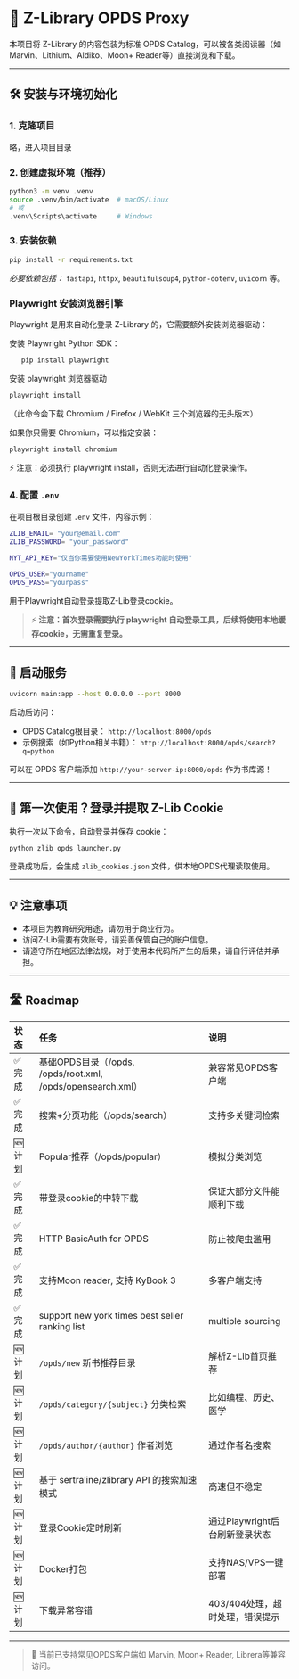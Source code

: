  

# 📖 Z-Library OPDS Proxy

本项目将 Z-Library 的内容包装为标准 OPDS Catalog，可以被各类阅读器（如 Marvin、Lithium、Aldiko、Moon+ Reader等）直接浏览和下载。

---

## 🛠 安装与环境初始化

### 1. 克隆项目

略，进入项目目录

### 2. 创建虚拟环境（推荐）

```bash
python3 -m venv .venv
source .venv/bin/activate  # macOS/Linux
# 或
.venv\Scripts\activate     # Windows
```

### 3. 安装依赖

```bash
pip install -r requirements.txt
```

*必要依赖包括：* `fastapi`, `httpx`, `beautifulsoup4`, `python-dotenv`, `uvicorn` 等。


###  **Playwright 安装浏览器引擎**

Playwright 是用来自动化登录 Z-Library 的，它需要额外安装浏览器驱动：


安装 Playwright Python SDK：

```bash
   pip install playwright
```

安装 playwright 浏览器驱动
```bash
playwright install
```

（此命令会下载 Chromium / Firefox / WebKit 三个浏览器的无头版本）

如果你只需要 Chromium，可以指定安装：

```bash
playwright install chromium
```

⚡ 注意：必须执行 playwright install，否则无法进行自动化登录操作。

### 4. 配置 `.env`

在项目根目录创建 `.env` 文件，内容示例：

```bash
ZLIB_EMAIL= "your@email.com"
ZLIB_PASSWORD= "your_password"
 
NYT_API_KEY="仅当你需要使用NewYorkTimes功能时使用"

OPDS_USER="yourname"
OPDS_PASS="yourpass"


```

用于Playwright自动登录提取Z-Lib登录cookie。

> ⚡ **注意：首次登录需要执行 playwright 自动登录工具，后续将使用本地缓存cookie，无需重复登录。**

---

## 🚀 启动服务

```bash
uvicorn main:app --host 0.0.0.0 --port 8000
```

启动后访问：

- OPDS Catalog根目录： `http://localhost:8000/opds`
- 示例搜索（如Python相关书籍）： `http://localhost:8000/opds/search?q=python`

可以在 OPDS 客户端添加 `http://your-server-ip:8000/opds` 作为书库源！

---

## 🔑 第一次使用？登录并提取 Z-Lib Cookie

执行一次以下命令，自动登录并保存 cookie：

```bash
python zlib_opds_launcher.py
```

登录成功后，会生成 `zlib_cookies.json` 文件，供本地OPDS代理读取使用。

---

## 💡 注意事项

- 本项目为教育研究用途，请勿用于商业行为。
- 访问Z-Lib需要有效账号，请妥善保管自己的账户信息。
- 请遵守所在地区法律法规，对于使用本代码所产生的后果，请自行评估并承担。

---

## 🛣 Roadmap

| 状态 | 任务 | 说明 |
|:---- |:---- |:---- |
| ✅ 完成 | 基础OPDS目录（/opds, /opds/root.xml, /opds/opensearch.xml） | 兼容常见OPDS客户端 |
| ✅ 完成 | 搜索+分页功能（/opds/search） | 支持多关键词检索 |
| 🆕 计划 | Popular推荐（/opds/popular） | 模拟分类浏览 |
| ✅ 完成 | 带登录cookie的中转下载 | 保证大部分文件能顺利下载 |
| ✅ 完成 | HTTP BasicAuth for OPDS | 防止被爬虫滥用 |
| ✅ 完成 | 支持Moon reader, 支持 KyBook 3 | 多客户端支持 |
| ✅ 完成 | support new york times best seller ranking list |  multiple sourcing |
| 🆕 计划 | `/opds/new` 新书推荐目录 | 解析Z-Lib首页推荐 |
| 🆕 计划 | `/opds/category/{subject}` 分类检索 | 比如编程、历史、医学 |
| 🆕 计划 | `/opds/author/{author}` 作者浏览 | 通过作者名搜索 |
| 🆕 计划 | 基于 sertraline/zlibrary API 的搜索加速模式 | 高速但不稳定 |
| 🆕 计划 | 登录Cookie定时刷新 | 通过Playwright后台刷新登录状态 |
| 🆕 计划 | Docker打包 | 支持NAS/VPS一键部署 |
| 🆕 计划 | 下载异常容错 | 403/404处理，超时处理，错误提示 |


---

> 💬 当前已支持常见OPDS客户端如 Marvin, Moon+ Reader, Librera等兼容访问。

